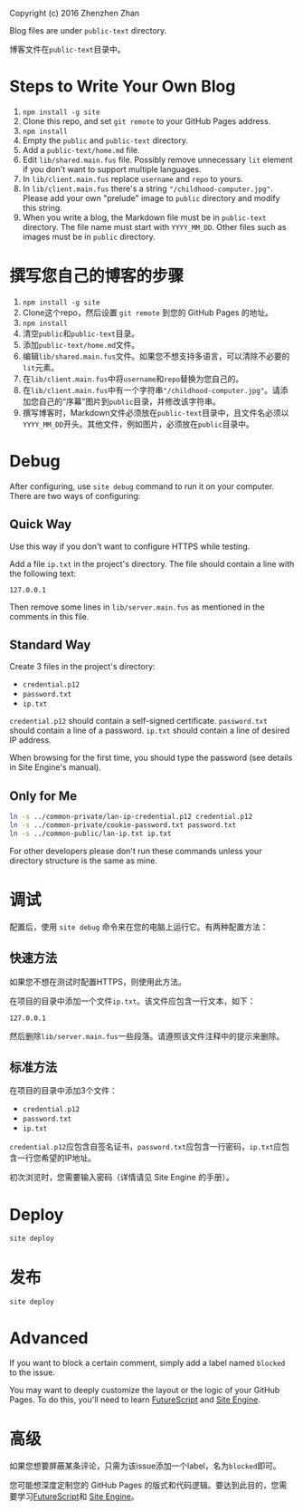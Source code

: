 Copyright (c) 2016 Zhenzhen Zhan

Blog files are under `public-text` directory.

博客文件在`public-text`目录中。

Steps to Write Your Own Blog
===============================

1. `npm install -g site`
1. Clone this repo, and set `git remote` to your GitHub Pages address.
1. `npm install`
1. Empty the `public` and `public-text` directory.
1. Add a `public-text/home.md` file.
1. Edit `lib/shared.main.fus` file. Possibly remove unnecessary `lit` element if you don't want to support multiple languages.
1. In `lib/client.main.fus` replace `username` and `repo` to yours.
1. In `lib/client.main.fus` there's a string `"/childhood-computer.jpg"`. Please add your own "prelude" image to `public` directory and modify this string.
1. When you write a blog, the Markdown file must be in `public-text` directory. The file name must start with `YYYY_MM_DD`. Other files such as images must be in `public` directory.

撰写您自己的博客的步骤
=======================

1. `npm install -g site`
1. Clone这个repo，然后设置 `git remote` 到您的 GitHub Pages 的地址。
1. `npm install`
1. 清空`public`和`public-text`目录。
1. 添加`public-text/home.md`文件。
1. 编辑`lib/shared.main.fus`文件。如果您不想支持多语言，可以清除不必要的`lit`元素。
1. 在`lib/client.main.fus`中将`username`和`repo`替换为您自己的。
1. 在`lib/client.main.fus`中有一个字符串`"/childhood-computer.jpg"`。请添加您自己的“序幕”图片到`public`目录，并修改该字符串。
1. 撰写博客时，Markdown文件必须放在`public-text`目录中，且文件名必须以`YYYY_MM_DD`开头。其他文件，例如图片，必须放在`public`目录中。

Debug
========

After configuring, use `site debug` command to run it on your computer. There are two ways of configuring:

Quick Way
----------

Use this way if you don't want to configure HTTPS while testing.

Add a file `ip.txt` in the project's directory. The file should contain a line with the following text:

```
127.0.0.1
```

Then remove some lines in `lib/server.main.fus` as mentioned in the comments in this file.

Standard Way
-------------

Create 3 files in the project's directory:

- `credential.p12`
- `password.txt`
- `ip.txt`

`credential.p12` should contain a self-signed certificate. `password.txt` should contain a line of a password. `ip.txt` should contain a line of desired IP address.

When browsing for the first time, you should type the password (see details in Site Engine's manual).

Only for Me
--------------

```bash
ln -s ../common-private/lan-ip-credential.p12 credential.p12
ln -s ../common-private/cookie-password.txt password.txt
ln -s ../common-public/lan-ip.txt ip.txt
```

For other developers please don't run these commands unless your directory structure is the same as mine.

调试
======

配置后，使用 `site debug` 命令来在您的电脑上运行它。有两种配置方法：

快速方法
----------

如果您不想在测试时配置HTTPS，则使用此方法。

在项目的目录中添加一个文件`ip.txt`。该文件应包含一行文本，如下：

```
127.0.0.1
```

然后删除`lib/server.main.fus`一些段落。请遵照该文件注释中的提示来删除。

标准方法
-------------

在项目的目录中添加3个文件：

- `credential.p12`
- `password.txt`
- `ip.txt`

`credential.p12`应包含自签名证书，`password.txt`应包含一行密码，`ip.txt`应包含一行您希望的IP地址。

初次浏览时，您需要输入密码（详情请见 Site Engine 的手册）。

Deploy
=========

`site deploy`

发布
=======

`site deploy`

Advanced
===========

If you want to block a certain comment, simply add a label named `blocked` to the issue.

You may want to deeply customize the layout or the logic of your GitHub Pages. To do this, you'll need to learn [FutureScript](https://futurescript.org/) and [Site Engine](http://zizisoft.com/site).

高级
======

如果您想要屏蔽某条评论，只需为该issue添加一个label，名为`blocked`即可。

您可能想深度定制您的 GitHub Pages 的版式和代码逻辑。要达到此目的，您需要学习[FutureScript](https://futurescript.org/)和 [Site Engine](http://zizisoft.com/site)。

